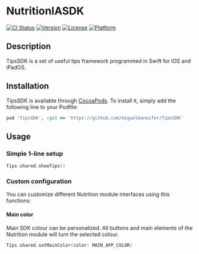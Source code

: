 # NutritionIASDK

[![CI Status](https://img.shields.io/travis/Miguel/VitaleSDK.svg?style=flat)](https://travis-ci.org/Miguel/VitaleSDK)
[![Version](https://img.shields.io/cocoapods/v/VitaleSDK.svg?style=flat)](https://cocoapods.org/pods/VitaleSDK)
[![License](https://img.shields.io/cocoapods/l/VitaleSDK.svg?style=flat)](https://cocoapods.org/pods/VitaleSDK)
[![Platform](https://img.shields.io/cocoapods/p/VitaleSDK.svg?style=flat)](https://cocoapods.org/pods/VitaleSDK)

## Description
TipsSDK is a set of useful tips framework programmed in Swift for iOS and iPadOS.

## Installation

TipsSDK is available through [CocoaPods](https://cocoapods.org). To install
it, simply add the following line to your Podfile:

```ruby
pod 'TipsSDK', :git => 'https://github.com/miguelmunozfer/TipsSDK'
```


## Usage

### Simple 1-line setup

```swift
Tips.shared.showTips()

```

### Custom configuration
You can customize different Nutrition module interfaces using this functions:


#### Main color

Main SDK colour can be personalized. All buttons and main elements of the Nutrition module will turn the selected colour.

```swift
Tips.shared.setMainColor(color: MAIN_APP_COLOR)

```

